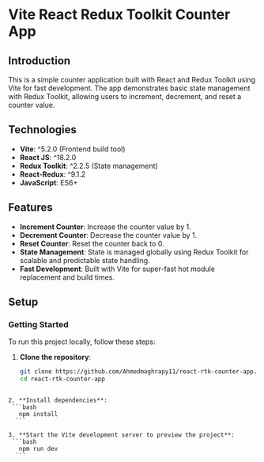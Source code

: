 # Vite React Redux Toolkit Counter App

## Introduction
This is a simple counter application built with React and Redux Toolkit using Vite for fast development. The app demonstrates basic state management with Redux Toolkit, allowing users to increment, decrement, and reset a counter value.

## Technologies
- **Vite**: ^5.2.0 (Frontend build tool)
- **React JS**: ^18.2.0
- **Redux Toolkit**: ^2.2.5 (State management)
- **React-Redux**: ^9.1.2
- **JavaScript**: ES6+

## Features
- **Increment Counter**: Increase the counter value by 1.
- **Decrement Counter**: Decrease the counter value by 1.
- **Reset Counter**: Reset the counter back to 0.
- **State Management**: State is managed globally using Redux Toolkit for scalable and predictable state handling.
- **Fast Development**: Built with Vite for super-fast hot module replacement and build times.

## Setup

### Getting Started
To run this project locally, follow these steps:

1. **Clone the repository**:
   ```bash
   git clone https://github.com/Ahmedmaghrapy11/react-rtk-counter-app.git
   cd react-rtk-counter-app
  ```

2. **Install dependencies**:
   ```bash
     npm install
    ```

3. **Start the Vite development server to preview the project**:
   ```bash
     npm run dev
    ```
